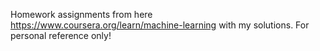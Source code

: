 Homework assignments from here https://www.coursera.org/learn/machine-learning with my solutions. For personal reference only!
